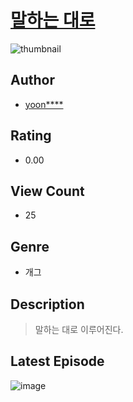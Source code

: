 # [말하는 대로](https://comic.naver.com/bestChallenge/list?titleId=811438)
![thumbnail](https://image-comic.pstatic.net/user_contents_data/challenge_comic/2023/05/25/upload_3905296223550269029_480x623.jpeg)

## Author
- [yoon****](https://comic.naver.com/artistTitle?id=367322)

## Rating
- 0.00

## View Count
- 25

## Genre
- 개그

## Description
> 말하는 대로 이루어진다.


## Latest Episode
![image](https://image-comic.pstatic.net/user_contents_data/challenge_comic/2023/05/25/367322/upload_4121466982026469686.jpeg)
